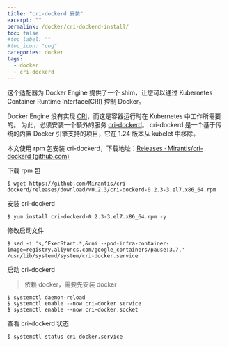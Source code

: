 ```yaml
---
title: "cri-dockerd 安装"
excerpt: ""
permalink: /docker/cri-dockerd-install/
toc: false
#toc_label: ""
#toc_icon: "cog"
categories: docker
tags:
  - docker
  - cri-dockerd
---
```


这个适配器为 Docker Engine 提供了一个 shim，让您可以通过 Kubernetes Container Runtime Interface(CRI) 控制 Docker。

Docker Engine 没有实现 [CRI](https://kubernetes.io/zh-cn/docs/concepts/architecture/cri/)，而这是容器运行时在 Kubernetes 中工作所需要的。 为此，必须安装一个额外的服务 [cri-dockerd](https://github.com/Mirantis/cri-dockerd)。 cri-dockerd 是一个基于传统的内置 Docker 引擎支持的项目，它在 1.24 版本从 kubelet 中移除。

本文使用 rpm 包安装 cri-dockerd，下载地址：[Releases · Mirantis/cri-dockerd (github.com)](https://github.com/Mirantis/cri-dockerd/releases/)

下载 rpm 包

```shell
$ wget https://github.com/Mirantis/cri-dockerd/releases/download/v0.2.3/cri-dockerd-0.2.3-3.el7.x86_64.rpm
```

安装 cri-dockerd

```shell
$ yum install cri-dockerd-0.2.3-3.el7.x86_64.rpm -y
```

修改启动文件

```shell
$ sed -i 's,^ExecStart.*,&cni --pod-infra-container-image=registry.aliyuncs.com/google_containers/pause:3.7,' /usr/lib/systemd/system/cri-docker.service
```

启动 cri-dockerd

> 依赖 docker，需要先安装 docker

```shell
$ systemctl daemon-reload
$ systemctl enable --now cri-docker.service
$ systemctl enable --now cri-docker.socket
```

查看 cri-dockerd 状态

```shell
$ systemctl status cri-docker.service
```


